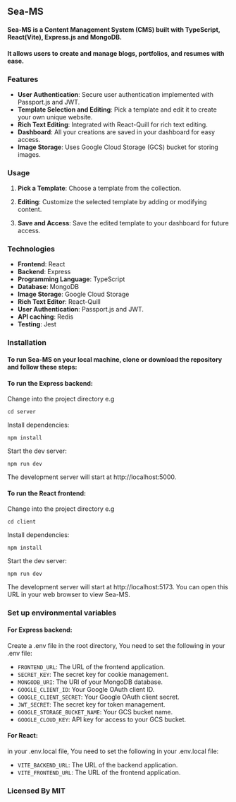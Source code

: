## Sea-MS

#### Sea-MS is a Content Management System (CMS) built with TypeScript, React(Vite), Express.js and MongoDB. 
#### It allows users to create and manage blogs, portfolios, and resumes with ease. 

### Features

* **User Authentication**: Secure user authentication implemented with Passport.js and JWT.
* **Template Selection and Editing**: Pick a template and edit it to create your own unique website.
* **Rich Text Editing**: Integrated with React-Quill for rich text editing.
* **Dashboard**: All your creations are saved in your dashboard for easy access.
* **Image Storage**: Uses Google Cloud Storage (GCS) bucket for storing images.

### Usage

1. __Pick a Template__: Choose a template from the collection.

2. __Editing__: Customize the selected template by adding or modifying content.

3. __Save and Access__: Save the edited template to your dashboard for future access.

### Technologies

* __Frontend__: React
* __Backend__: Express
* __Programming Language__: TypeScript
* __Database__: MongoDB
* __Image Storage__: Google Cloud Storage
* __Rich Text Editor__: React-Quill
* __User Authentication__: Passport.js and JWT.
* __API caching__: Redis
* __Testing__: Jest

### Installation
#### To run Sea-MS on your local machine, clone or download the repository and follow these steps:

#### To run the Express backend:
Change into the project directory e.g
```
cd server
```
Install dependencies:
```
npm install
```
Start the dev server:
```
npm run dev
```
The development server will start at http://localhost:5000.

#### To run the React frontend:
Change into the project directory e.g
```
cd client
```
Install dependencies:
```
npm install
```
Start the dev server:
```
npm run dev
```
The development server will start at http://localhost:5173. You can open this URL in your web browser to view Sea-MS.

### Set up environmental variables

#### For Express backend: 
Create a .env file in the root directory,
You need to set the following in your .env file:
- `FRONTEND_URL`: The URL of the frontend application.
- `SECRET_KEY`: The secret key for cookie management.
- `MONGODB_URI`: The URI of your MongoDB database.
- `GOOGLE_CLIENT_ID`: Your Google OAuth client ID.
- `GOOGLE_CLIENT_SECRET`: Your Google OAuth client secret.
- `JWT_SECRET`: The secret key for token management.
- `GOOGLE_STORAGE_BUCKET_NAME`: Your GCS bucket name.
- `GOOGLE_CLOUD_KEY`: API key for access to your GCS bucket.

#### For React:
in your .env.local file,
You need to set the following in your .env.local file:
 - `VITE_BACKEND_URL`: The URL of the backend application.
 - `VITE_FRONTEND_URL`: The URL of the frontend application.

### Licensed By MIT
